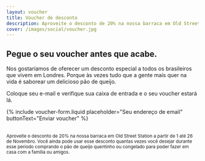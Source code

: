 ```yaml
---
layout: voucher
title: Voucher de desconto
description: Aproveite o desconto de 20% na nossa barraca em Old Street Station a partir de 1 até 26 de Novembro.
cover: /images/social/voucher.jpg
---
```


## Pegue o seu voucher antes que acabe.

Nos gostaríamos de oferecer um desconto especial a todos os brasileiros que vivem em Londres. Porque às vezes tudo que a gente mais quer na vida é saborear um delicioso pão de queijo.

Coloque seu e-mail e verifique sua caixa de entrada e o seu voucher estará lá.

{% include voucher-form.liquid placeholder="Seu endereço de email" buttonText="Enviar voucher" %}

<br>
<small class="faded">Aproveite o desconto de 20% na nossa barraca em Old Street Station a partir de 1 até 26 de Novembro. Você ainda pode usar esse desconto quantas vezes você desejar durante esse periodo comprando o pão de queijo quentinho ou congelado para poder fazer em casa com a família ou amigos. </small>

